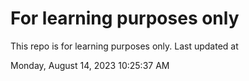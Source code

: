 # For learning purposes only
This repo is for learning purposes only.
Last updated at

Monday, August 14, 2023 10:25:37 AM

